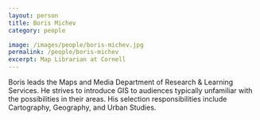 ```yaml
---
layout: person
title: Boris Michev
category: people

image: /images/people/boris-michev.jpg
permalink: /people/boris-michev
excerpt: Map Librarian at Cornell
---
```


Boris leads the Maps and Media Department of Research & Learning Services. He strives to introduce GIS to audiences typically unfamiliar with the possibilities in their areas. His selection responsibilities include Cartography, Geography, and Urban Studies.

